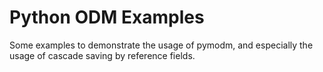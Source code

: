 # Python ODM Examples

Some examples to demonstrate the usage of pymodm, and especially the usage of cascade saving by reference fields.